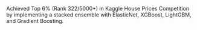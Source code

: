 Achieved Top 6% (Rank 322/5000+) in Kaggle House Prices Competition by implementing a stacked ensemble
with ElasticNet, XGBoost, LightGBM, and Gradient Boosting.

